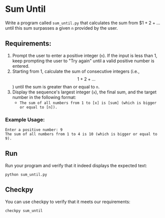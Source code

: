 # Sum Until

Write a program called `sum_until.py` that calculates the sum from $$1 + 2 + ...$ until this sum surpasses a given `n` provided by the user.

## Requirements:

1. Prompt the user to enter a positive integer (`n`). If the input is less than 1, keep prompting the user to "Try again" until a valid positive number is entered.
2. Starting from 1, calculate the sum of consecutive integers (i.e., $$1 + 2 + ...$$) until the sum is greater than or equal to `n`.
3. Display the sequence's largest integer (`x`), the final sum, and the target number in the following format:
    - `The sum of all numbers from 1 to [x] is [sum] (which is bigger or equal to [n]).`

### Example Usage:

    Enter a positive number: 9
    The sum of all numbers from 1 to 4 is 10 (which is bigger or equal to 9).

## Run

Run your program and verify that it indeed displays the expected text:

    python sum_until.py

## Checkpy

You can use checkpy to verify that it meets our requirements:

    checkpy sum_until
